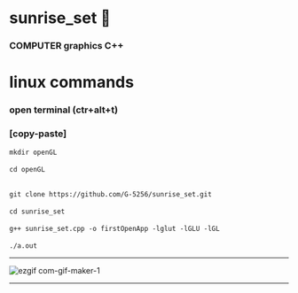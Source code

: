 # sunrise_set 🌅
### COMPUTER graphics C++

# linux commands

### open terminal (ctr+alt+t)
### [copy-paste]
`mkdir openGL`<br><br>
`cd openGL`<br><br>

`git clone https://github.com/G-5256/sunrise_set.git`<br><br>
`cd sunrise_set`<br><br>
`g++ sunrise_set.cpp -o firstOpenApp -lglut -lGLU -lGL`<br><br>
`./a.out`<br><hr>


![ezgif com-gif-maker-1](https://user-images.githubusercontent.com/80798531/139532062-3b0eb540-ab1d-4127-a4fe-2ff6041d52dd.gif)

<hr>

